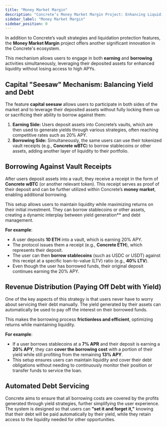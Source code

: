 ```yaml
---
title: "Money Market Margin"
description: "Concrete’s Money Market Margin Project: Enhancing Liquidity and Yield"
sidebar_label: "Money Market Margin"
sidebar_position: 0
---
```


In addition to Concrete’s vault strategies and liquidation protection features, the **Money Market Margin** project offers another significant innovation in the Concrete's ecosystem.

This mechanism allows users to engage in both **earning** and **borrowing** activities simultaneously, leveraging their deposited assets for enhanced liquidity without losing access to high APYs.

## Capital "Seesaw" Mechanism: Balancing Yield and Debt

The feature **capital seesaw** allows users to participate in both sides of the market and to leverage their deposited assets without fully locking them up or sacrificing their ability to borrow against them:
1. **Earning Side:** Users deposit assets into Concrete’s vaults, which are then used to generate yields through various strategies, often reaching competitive rates such as 20% APY.
2. **Borrowing Side:** Simultaneously, the same users can use their tokenized vault receipts (e.g., **Concrete wBTC**) to borrow stablecoins or other assets, adding another layer of liquidity to their portfolio.

## Borrowing Against Vault Receipts

After users deposit assets into a vault, they receive a receipt in the form of **Concrete wBTC** (or another relevant token). This receipt serves as proof of their deposit and can be further utilized within Concrete’s **money market**, enabling additional borrowing.

This setup allows users to maintain liquidity while maximizing returns on their initial investment. They can borrow stablecoins or other assets, creating a dynamic interplay between yield generation** and debt management.

**For example**:
- A user deposits **10 ETH** into a vault, which is earning 20% APY.
- The protocol issues them a receipt (e.g., **Concrete ETH**), which represents their deposit.
- The user can then **borrow stablecoins** (such as USDC or USDT) against this receipt at a specific loan-to-value (LTV) ratio (e.g., **40% LTV**).
- Even though the user has borrowed funds, their original deposit continues earning the 20% APY.

## Revenue Distribution (Paying Off Debt with Yield)

One of the key aspects of this strategy is that users never have to worry about servicing their debt manually. The yield generated by their assets can automatically be used to pay off the interest on their borrowed funds.

This makes the borrowing process **frictionless and efficient**, optimizing returns while maintaining liquidity.

**For example**:
- If a user borrows stablecoins at a **7% APR** and their deposit is earning a **20% APY**, they can **cover the borrowing cost** with a portion of their yield while still profiting from the remaining **13% APY**.
- This setup ensures users can maintain liquidity and cover their debt obligations without needing to continuously monitor their position or transfer funds to service the loan.

## Automated Debt Servicing

Concrete aims to ensure that all borrowing costs are covered by the profits generated through yield strategies, further simplifying the user experience. The system is designed so that users can **"set it and forget it,"** knowing that their debt will be paid automatically by their yield, while they retain access to the liquidity needed for other opportunities.
